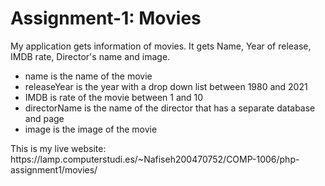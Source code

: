 <h1>Assignment-1: Movies</h1>
<p>My application gets information of movies. It gets Name, Year of release, IMDB rate, Director's name and image.</p>
<ul>
    <li>name is the name of the movie</li>
    <li>releaseYear is the year with a drop down list between 1980 and 2021</li>
    <li>IMDB is rate of the movie between 1 and 10</li>
    <li>directorName is the name of the director that has a separate database and page</li>
    <li>image is the image of the movie</li>
</ul>
<p>This is my live website: <br/> https://lamp.computerstudi.es/~Nafiseh200470752/COMP-1006/php-assignment1/movies/ </p>
